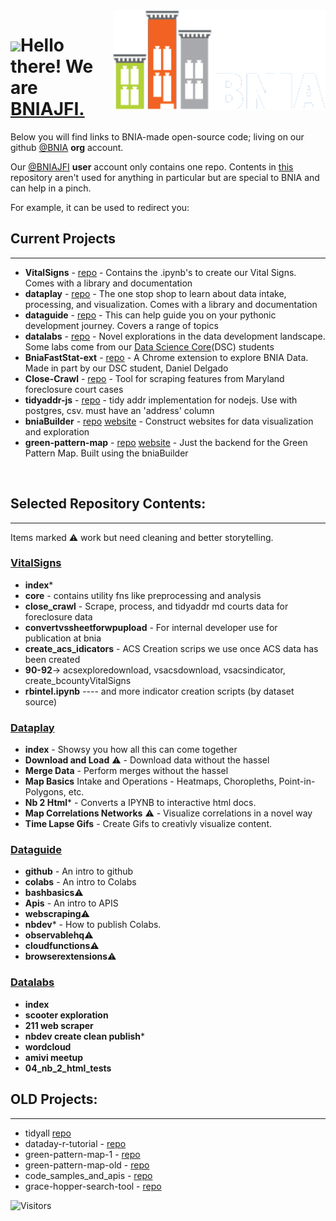<img align="right" src="https://raw.githubusercontent.com/bniajfi/bniajfi/main/bnia_logo_new.png" height="160px" width="auto">

<h1 align="left"><img src="https://raw.githubusercontent.com/sidbelbase/sidbelbase/master/wave.gif" width="30px">Hello there! We are <a href="https://bniajfi.org/">BNIAJFI.</a></h1>

Below you will find links to BNIA-made open-source code; living on our github [@BNIA](https://github.com/bnia) __org__ account.

Our [@BNIAJFI](https://github.com/bniajfi) __user__ account only contains one repo. Contents in [this](https://github.com/bniajfi/bniajfi) repository aren't used for anything in particular but are special to BNIA and can help in a pinch.

For example, it can be used to redirect you:

## Current Projects
---
- **VitalSigns** - [repo](https://github.com/bnia/VitalSigns) - Contains the .ipynb's to create our Vital Signs. Comes with a library and documentation
- **dataplay** - [repo](https://github.com/BNIA/dataplay) - The one stop shop to learn about data intake, processing, and visualization. Comes with a library and documentation
- **dataguide** - [repo](https://github.com/BNIA/dataguide) - This can help guide you on your pythonic development journey. Covers a range of topics
- **datalabs** - [repo](https://github.com/BNIA/datalabs) - Novel explorations in the data development landscape. Some labs come from our [Data Science Core](https://bniajfi.org/currentprojects/data_science_corps/)(DSC) students
- **BniaFastStat-ext** - [repo](https://github.com/BNIA/FastStat_Extension) - A Chrome extension to explore BNIA Data. Made in part by our DSC student, Daniel Delgado
- **Close-Crawl** - [repo](https://github.com/bnia/Close-Crawl) - Tool for scraping features from Maryland foreclosure court cases
- **tidyaddr-js** - [repo](https://github.com/bnia/tidyaddr-js) - tidy addr implementation for nodejs. Use with postgres, csv. must have an 'address' column
- **bniaBuilder** - [repo](https://github.com/bnia/bniaBuilder) [website](https://bniajfi.org/bold) - Construct websites for data visualization and exploration
- **green-pattern-map** - [repo](https://github.com/bnia/green-pattern-map) [website](https://bniajfi.org/greenpatterns) - Just the backend for the Green Pattern Map. Built using the bniaBuilder
 
<br>

## Selected Repository Contents:
---
Items marked ⚠️ work but need cleaning and better storytelling.

### [VitalSigns](https://github.com/bnia/VitalSigns)
- **index***  
- **core** - contains utility fns like preprocessing and analysis
- **close_crawl** - Scrape, process, and tidyaddr md courts data for foreclosure data
- **convertvssheetforwpupload** - For internal developer use for publication at bnia
- **create_acs_idicators** - ACS Creation scrips we use once ACS data has been created
- **90-92**-> acsexploredownload, vsacsdownload, vsacsindicator,  create_bcountyVitalSigns
- **rbintel.ipynb** ---- and more indicator creation scripts (by dataset source)

### [Dataplay](https://github.com/bnia/dataplay)
- **index** - Showsy you how all this can come together
- **Download and Load** ⚠️ - Download data without the hassel
- **Merge Data** - Perform merges without the hassel
- **Map Basics** Intake and Operations - Heatmaps, Choropleths, Point-in-Polygons, etc.
- **Nb 2 Html*** - Converts a IPYNB to interactive html docs. 
- **Map Correlations Networks** ⚠️ - Visualize correlations in a novel way
- **Time Lapse Gifs** - Create Gifs to creativly visualize content.

### [Dataguide](https://github.com/bnia/dataguide)
- **github** - An intro to github
- **colabs** - An intro to Colabs
- **bashbasics**⚠️
- **Apis** - An intro to APIS
- **webscraping**⚠️
- **nbdev*** - How to publish Colabs.
- **observablehq**⚠️
- **cloudfunctions**⚠️
- **browserextensions**⚠️

### [Datalabs](https://github.com/bnia/datalabs)  
- **index**
- **scooter exploration**
- **211 web scraper**
- **nbdev create clean publish*** 
- **wordcloud**
- **amivi meetup**
- **04_nb_2_html_tests**

## OLD Projects:
---
- tidyall [repo](https://github.com/bnia/tidyall)
- dataday-r-tutorial - [repo](https://github.com/bnia/dataday-r-tutorial)
- green-pattern-map-1 - [repo](https://github.com/bnia/green-pattern-map-1)
- green-pattern-map-old - [repo](https://github.com/evanlorim/evans-green-pattern-map)
- code_samples_and_apis - [repo](https://github.com/bnia/code_samples_and_apis)
- grace-hopper-search-tool - [repo](https://github.com/bnia/grace-hopper-search-tool)

![Visitors](https://visitor-badge.laobi.icu/badge?page_id=bniajfi.bniajfi)
